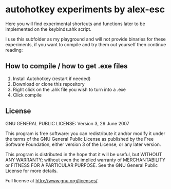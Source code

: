 # autohotkey experiments by alex-esc

Here you will find experimental shortcuts and functions later to be implemented on the keybinds.ahk script.

I use this subfolder as my playground and will not provide binaries for these experiments, if you want to compile and try them out yourself then continue reading:

## How to compile / how to get .exe files

1. Install Autohotkey (restart if needed)
2. Download or clone this repository
3. Right click on the .ahk file you wish to turn into a .exe
4. Click compile

## License

GNU GENERAL PUBLIC LICENSE: Version 3, 29 June 2007

This program is free software: you can redistribute it and/or modify
it under the terms of the GNU General Public License as published by
the Free Software Foundation, either version 3 of the License, or 
any later version.

This program is distributed in the hope that it will be useful,
but WITHOUT ANY WARRANTY; without even the implied warranty of
MERCHANTABILITY or FITNESS FOR A PARTICULAR PURPOSE.  See the
GNU General Public License for more details.

Full license at <http://www.gnu.org/licenses/>.